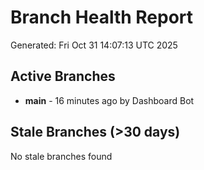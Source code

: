 # Branch Health Report
Generated: Fri Oct 31 14:07:13 UTC 2025

## Active Branches
- **main** - 16 minutes ago by Dashboard Bot

## Stale Branches (>30 days)
No stale branches found
